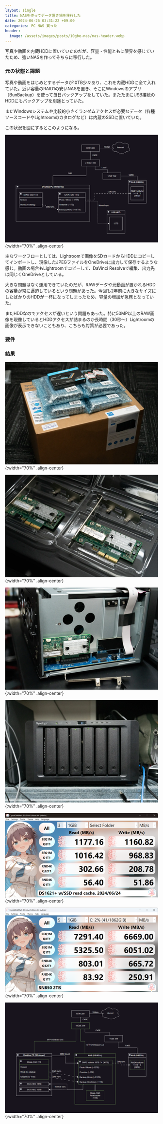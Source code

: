 ```yaml
---
layout: single
title: NASを作ってデータ置き場を移行した
date: 2024-06-26 03:31:22 +09:00
categories: PC NAS 買った
header:
  image: /assets/images/posts/10gbe-nas/nas-header.webp
---
```


写真や動画を内蔵HDDに置いていたのだが、容量・性能ともに限界を感じていたため、強いNASを作ってそちらに移行した。

### 元の状態と課題

写真や動画をはじめとするデータが10TB少々あり、これを内蔵HDDに全て入れていた。近い容量のRAID1の安いNASを置き、そこにWindowsのアプリ（BunBackup）を使って毎日バックアップをしていた。またたまにUSB接続のHDDにもバックアップを別途とっていた。

またWindowsシステムや比較的小さくランダムアクセスが必要なデータ（各種ソースコードやLightroomのカタログなど）は内蔵のSSDに置いていた。

この状況を図にするとこのようになる。

![](/assets/images/posts/10gbe-nas/diagram-before.png){:width="70%" .align-center}

主なワークフローとしては、Lightroomで画像をSDカードからHDDにコピーしてインポートし、現像したJPEGファイルをOneDriveに出力して保存するような感じ。動画の場合もLightroomでコピーして、DaVinci Resolveで編集、出力先は同じくOneDriveとしている。

大きな問題はなく運用できていたのだが、RAWデータや元動画が置かれるHDDの容量が常に逼迫しているという問題があった。今回も2年前に大きなサイズにしたばかりのHDDが一杯になってしまったため、容量の増加が急務となっていた。

またHDDなのでアクセスが遅いという問題もあった。特に50MP以上のRAW画像を現像しているとHDDアクセスが詰まるのか長時間（30秒～）Lightroomの画像が表示できないこともあり、こちらも対策が必要であった。

### 要件

### 結果

![](/assets/images/posts/10gbe-nas/10gbe-nas-1.webp){:width="70%" .align-center}

![](/assets/images/posts/10gbe-nas/10gbe-nas-2.webp){:width="70%" .align-center}

![](/assets/images/posts/10gbe-nas/10gbe-nas-3.webp){:width="70%" .align-center}

![](/assets/images/posts/10gbe-nas/10gbe-nas-4.webp){:width="70%" .align-center}

![](/assets/images/posts/10gbe-nas/cdm_ds1621.png){:width="70%" .align-center}

![](/assets/images/posts/10gbe-nas/cdm_sn850.png){:width="70%" .align-center}

![](/assets/images/posts/10gbe-nas/diagram-after.png){:width="70%" .align-center}




